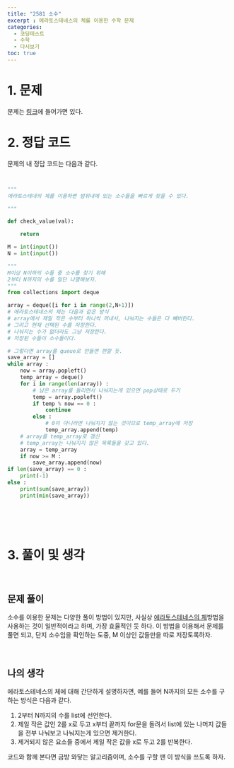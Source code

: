```yaml
---
title: "2581 소수"
excerpt : 에라토스테네스의 체를 이용한 수학 문제
categories:
  - 코딩테스트
  - 수학
  - 다시보기
toc: true
---
```

  
# 1. 문제
문제는 [링크](https://www.acmicpc.net/problem/2581)에 들어가면 있다.

# 2. 정답 코드

문제의 내 정답 코드는 다음과 같다.

```python


"""
에라토스테네의 체를 이용하면 범위내에 있는 소수들을 빠르게 찾을 수 있다.

"""

def check_value(val):

    return

M = int(input())
N = int(input())

"""
M이상 N이하의 수들 중 소수를 찾기 위해
2부터 N까지의 수를 일단 나열해보자.
"""
from collections import deque

array = deque([i for i in range(2,N+1)])
# 에라토스테네스의 체는 다음과 같은 방식
# array에서 제일 작은 수부터 하나씩 꺼내서, 나눠지는 수들은 다 빼버린다.
# 그리고 현재 선택된 수를 저장한다.
# 나눠지는 수가 없더라도 그냥 저장한다.
# 저장된 수들이 소수들이다.

# 그렇다면 array를 queue로 만들면 편할 듯.
save_array = []
while array :
    now = array.popleft()
    temp_array = deque()
    for i in range(len(array)) :
        # 남은 array를 돌리면서 나눠지는게 있으면 pop상태로 두기
        temp = array.popleft()
        if temp % now == 0 :
            continue
        else :
            # 0이 아니라면 나눠지지 않는 것이므로 temp_array에 저장
            temp_array.append(temp)
    # array를 temp_array로 갱신
    # temp_array는 나눠지지 않은 목록들을 갖고 있다.
    array = temp_array
    if now >= M :
        save_array.append(now)
if len(save_array) == 0 :
    print(-1)
else :
    print(sum(save_array))
    print(min(save_array))

```

<br/><br/><br/>

# 3. 풀이 및 생각

<br/>

## 문제 풀이

소수를 이용한 문제는 다양한 풀이 방법이 있지만, 사실상 [에라토스테네스의 체]()방법을 사용하는 것이 일반적이라고 하며,
가장 효율적인 듯 하다. 이 방법을 이용해서 문제를 풀면 되고, 단지 소수임을 확인하는 도중, M 이상인 값들만을 따로 저장토록하자.


<br/> 

## 나의 생각

에라토스테네스의 체에 대해 간단하게 설명하자면, 예를 들어 N까지의 모든 소수를 구하는 방식은 다음과 같다.
1. 2부터 N까지의 수를 list에 선언한다.
2. 제일 작은 값인 2를 x로 두고 x부터 끝까지 for문을 돌려서 list에 있는 나머지 값들을 전부 나눠보고 나눠지는게 있으면 제거한다.
3. 제거되지 않은 요소들 중에서 제일 작은 값을 x로 두고 2를 반복한다.

코드와 함께 본다면 금방 와닿는 알고리즘이며, 소수를 구할 땐 이 방식을 쓰도록 하자.